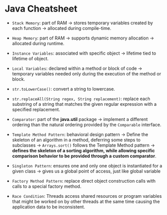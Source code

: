 # Java Cheatsheet

- `Stack Memory`: part of RAM -> stores temporary variables created by each function -> allocated during compile-time.

- `Heap Memory`: part of RAM -> supports dynamic memory allocation -> allocated during runtime.

- `Instance Variables`: associated with specific object -> lifetime tied to lifetime of object.

- `Local Variables`: declared within a method or block of code -> temporary variables needed only during the execution of the method or block.

- `str.toLowerCase()`: convert a string to lowercase.

- `str.replaceAll(String regex, String replacement)`: replace each substring of a string that matches the given regular expression with a specified replacement.

- `Comparator`: part of the **java.util** package -> implement a different ordering than the natural ordering provided by the `Comparable` interface.

- `Template Method Pattern`: behavioral design pattern -> Define the skeleton of an algorithm in a method, deferring some steps to subclasses -> `Arrays.sort()` follows the Template Method pattern -> **defines the skeleton of a sorting algorithm, while allowing specific comparison behavior to be provided through a custom comparator**.

- `Singleton Pattern`: ensures one and only one object is instantiated for a given class -> gives us a global point of access, just like global variable

- `Factory Method Pattern`: replace direct object construction calls with calls to a special factory method.

- `Race Condition`: Threads access shared resources or program variables that might be worked on by other threads at the same time causing the application data to be inconsistent.
